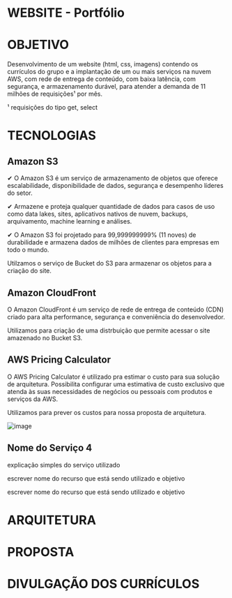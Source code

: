 # WEBSITE - Portfólio

# OBJETIVO

Desenvolvimento de um website (html, css, imagens) contendo os currículos do grupo e a implantação de um ou mais serviços na nuvem AWS, com rede de entrega de conteúdo, com baixa latência, com segurança, e armazenamento durável, para atender a demanda de 11 milhões de requisições¹ por mês.

¹ requisições do tipo get, select

# TECNOLOGIAS

## Amazon S3

✔ O Amazon S3 é um serviço de armazenamento de objetos que oferece escalabilidade, disponibilidade de dados, segurança e desempenho líderes do setor.

✔ Armazene e proteja qualquer quantidade de dados para casos de uso como data lakes, sites, aplicativos nativos de nuvem, backups, arquivamento, machine learning e análises.

✔ O Amazon S3 foi projetado para 99,999999999% (11 noves) de durabilidade e armazena dados de milhões de clientes para empresas em todo o mundo.

Utilzamos o serviço de Bucket do S3 para armazenar os objetos para a criação do site.

## Amazon CloudFront

O Amazon CloudFront é um serviço de rede de entrega de conteúdo (CDN) criado para alta performance, segurança e conveniência do desenvolvedor.

Utilizamos para criação de uma distrbuição que permite acessar o site amazenado no Bucket S3.

## AWS Pricing Calculator

O AWS Pricing Calculator é utilizado pra estimar o custo para sua solução de arquitetura. Possibilita configurar uma estimativa de custo exclusivo que atenda às suas necessidades de negócios ou pessoais com produtos e serviços da AWS.

Utilizamos para prever os custos para nossa proposta de arquitetura.

![image](https://github.com/ajuliamm/website-tcc-edn/assets/124359272/0f158d2d-f8f8-412a-99a1-950d95d5d85a)


## Nome do Serviço 4

explicação simples do serviço utilizado

escrever nome do recurso que está sendo utilizado e objetivo

escrever nome do recurso que está sendo utilizado e objetivo
# ARQUITETURA
# PROPOSTA
# DIVULGAÇÃO DOS CURRÍCULOS

